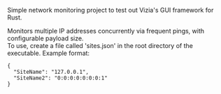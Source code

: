 Simple network monitoring project to test out Vizia's GUI framework for Rust.  

Monitors multiple IP addresses concurrently via frequent pings, with configurable payload size.  
To use, create a file called 'sites.json' in the root directory of the executable.  Example format:
```
{
  "SiteName": "127.0.0.1",
  "SiteName2": "0:0:0:0:0:0:0:1"
}
```

